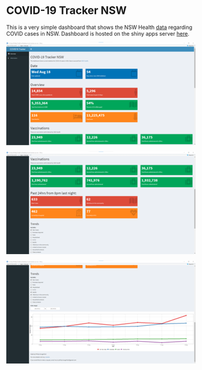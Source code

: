 # COVID-19 Tracker NSW
This is a very simple dashboard that shows the NSW Health [data](https://www.health.nsw.gov.au/Infectious/covid-19/Pages/stats-nsw.aspx) regarding COVID cases in NSW. Dashboard is hosted on the shiny apps server [here](https://philliphungerford.shinyapps.io/covid-tracker-au-nsw/).

![Screenshot](images/screenshot1.png)

![Screenshot](images/screenshot2.png)

![Screenshot](images/screenshot3.png)